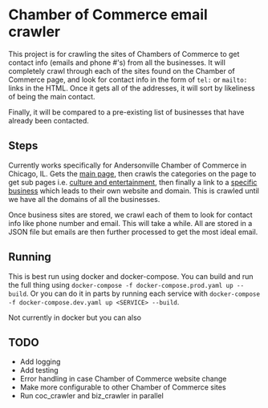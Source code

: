 # Chamber of Commerce email crawler

This project is for crawling the sites of Chambers of Commerce to get contact info (emails and phone #'s) from all the businesses. It will completely crawl through each of the sites found on the Chamber of Commerce page, and look for contact info in the form of `tel:` or `mailto:` links in the HTML. Once it gets all of the addresses, it will sort by likeliness of being the main contact.

Finally, it will be compared to a pre-existing list of businesses that have already been contacted.

## Steps

Currently works specifically for Andersonville Chamber of Commerce in Chicago, IL. Gets the [main page](http://business.andersonville.org/list), then crawls the categories on the page to get sub pages i.e. [culture and entertainment](http://business.andersonville.org/list/ql/culture-entertainment-recreation-27), then finally a link to a [specific business](http://business.andersonville.org/list/member/chicago-tap-theatre-1208) which leads to their own website and domain. This is crawled until we have all the domains of all the businesses.

Once business sites are stored, we crawl each of them to look for contact info like phone number and email. This will take a while. All are stored in a JSON file but emails are then further processed to get the most ideal email.

## Running

This is best run using docker and docker-compose. You can build and run the full thing using `docker-compose -f docker-compose.prod.yaml up --build`. Or you can do it in parts by running each service with `docker-compose -f docker-compose.dev.yaml up <SERVICE> --build`.

Not currently in docker but you can also 

## TODO
- Add logging
- Add testing
- Error handling in case Chamber of Commerce website change
- Make more configurable to other Chamber of Commerce sites
- Run coc_crawler and biz_crawler in parallel
